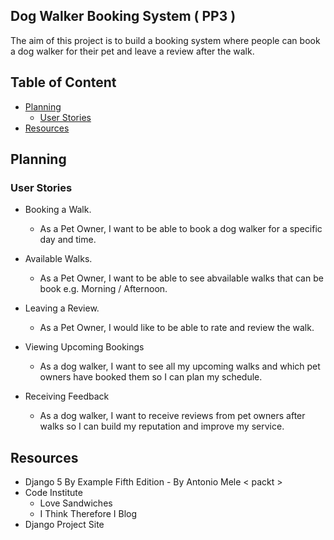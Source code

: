## Dog Walker Booking System ( PP3 )

The aim of this project is to build a booking system where people can book a dog walker for their pet and leave a review after the walk.

## Table of Content

* [Planning](#planning)
     * [User Stories](#user-stories)
*  [Resources](#resources)


## Planning

### User Stories

  * Booking a Walk.
     - As a Pet Owner, I want to be able to book a dog walker for a specific day and time.

  * Available Walks.
     - As a Pet Owner, I want to be able to see abvailable walks that can be book e.g. Morning / Afternoon.
   
  * Leaving a Review.
     - As a Pet Owner, I would like to be able to rate and review the walk.
   
  * Viewing Upcoming Bookings

     - As a dog walker, I want to see all my upcoming walks and which pet owners have booked them so I can plan my schedule.

  * Receiving Feedback

     - As a dog walker, I want to receive reviews from pet owners after walks so I can build my reputation and improve my service.
   


## Resources

* Django 5 By Example Fifth Edition - By Antonio Mele < packt >
* Code Institute
   - Love Sandwiches
   - I Think Therefore I Blog
* Django Project Site
  



